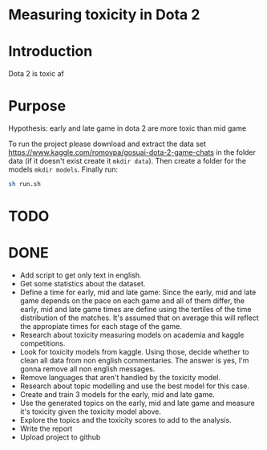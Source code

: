 # Measuring toxicity in Dota 2

# Introduction
Dota 2 is toxic af

# Purpose
Hypothesis: early and late game in dota 2 are more toxic than mid game

To run the project please download and extract the data set https://www.kaggle.com/romovpa/gosuai-dota-2-game-chats
in the folder data (if it doesn't exist create it `mkdir data`). Then create a folder for the models `mkdir models`.
Finally run:

```bash
sh run.sh
```

# TODO

# DONE
- Add script to get only text in english.
- Get some statistics about the dataset.
- Define a time for early, mid and late game: Since the early, mid and late game depends on the pace on each game and all of them differ, the early, mid and late game times are define using the tertiles of the time distribution of the matches. It's assumed that on average this will reflect the appropiate times for each stage of the game.
- Research about toxicity measuring models on academia and kaggle competitions.
- Look for toxicity models from kaggle. Using those, decide whether to clean all data from non english commentaries. The answer is yes, I'm gonna remove all non english messages.
- Remove languages that aren't handled by the toxicity model.
- Research about topic modelling and use the best model for this case.
- Create and train 3 models for the early, mid and late game.
- Use the generated topics on the early, mid and late game and measure it's toxicity given the toxicity model above.
- Explore the topics and the toxicity scores to add to the analysis.
- Write the report
- Upload project to github
